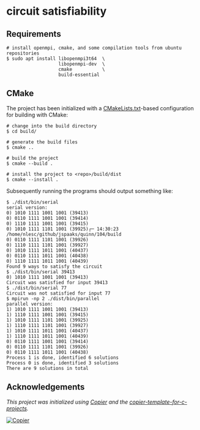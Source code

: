 # circuit satisfiability

## Requirements

```
# install openmpi, cmake, and some compilation tools from ubuntu repositories
$ sudo apt install libopenmpi3t64  \
                   libopenmpi-dev  \
                   cmake           \
                   build-essential
```

## CMake

The project has been initialized with a [CMakeLists.txt](CMakeLists.txt)-based
configuration for building with CMake:

```console
# change into the build directory
$ cd build/

# generate the build files
$ cmake ..

# build the project
$ cmake --build .

# install the project to <repo>/build/dist
$ cmake --install .
```

Subsequently running the programs should output something like:

```text
$ ./dist/bin/serial
serial version:
0) 1010 1111 1001 1001 (39413)
0) 0110 1111 1001 1001 (39414)
0) 1110 1111 1001 1001 (39415)
0) 1010 1111 1101 1001 (39925)┌─ 14:30:23 /home/nlesc/github/jspaaks/quinn/104/build 
0) 0110 1111 1101 1001 (39926)
0) 1110 1111 1101 1001 (39927)
0) 1010 1111 1011 1001 (40437)
0) 0110 1111 1011 1001 (40438)
0) 1110 1111 1011 1001 (40439)
Found 9 ways to satisfy the circuit
$ ./dist/bin/serial 39413
0) 1010 1111 1001 1001 (39413)
Circuit was satisfied for input 39413
$ ./dist/bin/serial 77
Circuit was not satisfied for input 77
$ mpirun -np 2 ./dist/bin/parallel
parallel version:
1) 1010 1111 1001 1001 (39413)
1) 1110 1111 1001 1001 (39415)
1) 1010 1111 1101 1001 (39925)
1) 1110 1111 1101 1001 (39927)
1) 1010 1111 1011 1001 (40437)
1) 1110 1111 1011 1001 (40439)
0) 0110 1111 1001 1001 (39414)
0) 0110 1111 1101 1001 (39926)
0) 0110 1111 1011 1001 (40438)
Process 1 is done, identified 6 solutions
Process 0 is done, identified 3 solutions
There are 9 solutions in total
```

## Acknowledgements

_This project was initialized using [Copier](https://pypi.org/project/copier) and the [copier-template-for-c-projects](https://github.com/jspaaks/copier-template-for-c-projects)._

[![Copier](https://img.shields.io/endpoint?url=https://raw.githubusercontent.com/copier-org/copier/master/img/badge/badge-grayscale-inverted-border-orange.json)](https://github.com/copier-org/copier)
